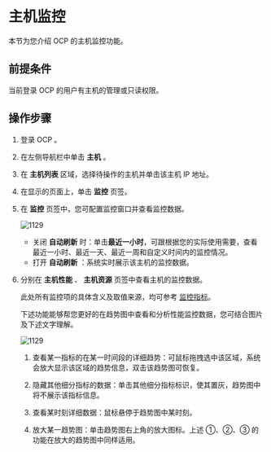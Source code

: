 主机监控
=========================

本节为您介绍 OCP 的主机监控功能。

前提条件
-------------------------

当前登录 OCP 的用户有主机的管理或只读权限。

操作步骤
-------------------------

1. 登录 OCP 。

2. 在左侧导航栏中单击 **主机** 。

3. 在 **主机列表** 区域，选择待操作的主机并单击该主机 IP 地址。

4. 在显示的页面上，单击 **监控** 页签。

5. 在 **监控** 页签中，您可配置监控窗口并查看监控数据。

   ![1129](https://obbusiness-private.oss-cn-shanghai.aliyuncs.com/doc/img/ocp/401/host1.png)

   * 关闭 **自动刷新** 时：单击**最近一小时**，可跟根据您的实际使用需要，查看 最近一小时、最近一天、最近一周和自定义时间内的监控情况。
   * 打开 **自动刷新** ：系统实时展示该主机的监控数据。

6. 分别在 **主机性能** 、 **主机资源** 页签中查看主机的监控数据。

   此处所有监控项的具体含义及取值来源，均可参考 [监控指标](../../7.monitoring-indicator-reference-1/1.overview-of-metrics.md)。

   下述功能能够帮您更好的在趋势图中查看和分析性能监控数据，您可结合图片及下述文字理解。

   ![1129](https://help-static-aliyun-doc.aliyuncs.com/assets/img/zh-CN/8901044461/p360505.png)
   1. 查看某一指标的在某一时间段的详细趋势：可鼠标拖拽选中该区域，系统会放大显示该区域的趋势信息，双击该趋势图可恢复。

   2. 隐藏其他细分指标的数据：单击其他细分指标标识，使其置灰，趋势图中将不展示该指标信息。

   3. 查看某时刻详细数据：鼠标悬停于趋势图中某时刻。

   4. 放大某一趋势图：单击趋势图右上角的放大图标。上述 ①、②、③ 的功能在放大的趋势图中同样适用。
